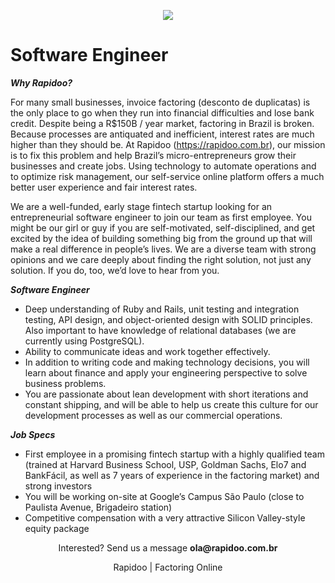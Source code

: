 <p align="center">
<img src="https://s3.amazonaws.com/rapidoobr/assets/images/logo_normal_100.png">
</p>

# Software Engineer

***Why Rapidoo?***

For many small businesses, invoice factoring (desconto de duplicatas) is the only place to go when they run into financial difficulties and lose bank credit. Despite being a R$150B / year market, factoring in Brazil is broken. Because processes are antiquated and inefficient, interest rates are much higher than they should be. At Rapidoo (https://rapidoo.com.br), our mission is to fix this problem and help Brazil’s micro-entrepreneurs grow their businesses and create jobs. Using technology to automate operations and to optimize risk management, our self-service online platform offers a much better user experience and fair interest rates.

We are a well-funded, early stage fintech startup looking for an entrepreneurial software engineer to join our team as first employee. You might be our girl or guy if you are self-motivated, self-disciplined, and get excited by the idea of building something big from the ground up that will make a real difference in people’s lives. We are a diverse team with strong opinions and we care deeply about finding the right solution, not just any solution. If you do, too, we’d love to hear from you.

***Software Engineer***

- Deep understanding of Ruby and Rails, unit testing and integration testing, API design, and object-oriented design with SOLID principles. Also important to have knowledge of relational databases (we are currently using PostgreSQL).
- Ability to communicate ideas and work together effectively.
- In addition to writing code and making technology decisions, you will learn about finance and apply your engineering perspective to solve business problems.
- You are passionate about lean development with short iterations and constant shipping, and will be able to help us create this culture for our development processes as well as our commercial operations.

***Job Specs***

- First employee in a promising fintech startup with a highly qualified team (trained at Harvard Business School, USP, Goldman Sachs, Elo7 and BankFácil, as well as 7 years of experience in the factoring market) and strong investors
- You will be working on-site at Google’s Campus São Paulo (close to Paulista Avenue, Brigadeiro station)
- Competitive compensation with a very attractive Silicon Valley-style equity package


<p align="center">
Interested? Send us a message <b>ola@rapidoo.com.br</b>
</p>

<p align="center">
Rapidoo | Factoring Online
</p>
